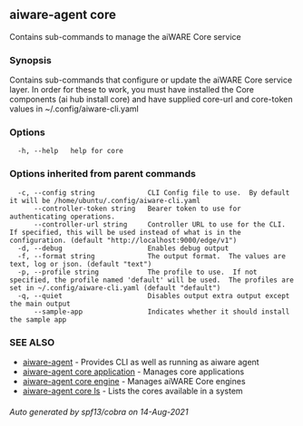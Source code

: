 ## aiware-agent core

Contains sub-commands to manage the aiWARE Core service

### Synopsis

Contains sub-commands that configure or update the aiWARE Core service layer.
In order for these to work, you must have installed the Core components
(ai hub install core) and have supplied core-url and core-token values in
~/.config/aiware-cli.yaml

### Options

```
  -h, --help   help for core
```

### Options inherited from parent commands

```
  -c, --config string             CLI Config file to use.  By default it will be /home/ubuntu/.config/aiware-cli.yaml
      --controller-token string   Bearer token to use for authenticating operations.
      --controller-url string     Controller URL to use for the CLI.  If specified, this will be used instead of what is in the configuration. (default "http://localhost:9000/edge/v1")
  -d, --debug                     Enables debug output
  -f, --format string             The output format.  The values are text, log or json. (default "text")
  -p, --profile string            The profile to use.  If not specified, the profile named 'default' will be used.  The profiles are set in ~/.config/aiware-cli.yaml (default "default")
  -q, --quiet                     Disables output extra output except the main output
      --sample-app                Indicates whether it should install the sample app
```

### SEE ALSO

* [aiware-agent](/cli/aiware-agent.md)	 - Provides CLI as well as running as aiware agent
* [aiware-agent core application](/cli/aiware-agent_core_application.md)	 - Manages core applications
* [aiware-agent core engine](/cli/aiware-agent_core_engine.md)	 - Manages aiWARE Core engines
* [aiware-agent core ls](/cli/aiware-agent_core_ls.md)	 - Lists the cores available in a system

###### Auto generated by spf13/cobra on 14-Aug-2021
